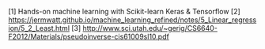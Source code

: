 [1] Hands-on machine learning with Scikit-learn Keras & Tensorflow
[2] https://jermwatt.github.io/machine_learning_refined/notes/5_Linear_regression/5_2_Least.html
[3] http://www.sci.utah.edu/~gerig/CS6640-F2012/Materials/pseudoinverse-cis61009sl10.pdf